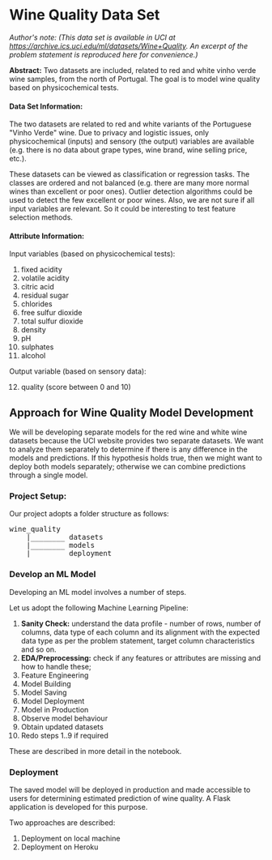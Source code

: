 # Wine Quality Data Set

_Author's note: (This data set is available in UCI at https://archive.ics.uci.edu/ml/datasets/Wine+Quality. An excerpt of the problem statement is reproduced here for convenience.)_

**Abstract:** Two datasets are included, related to red and white vinho verde wine samples, from the north of Portugal. The goal is to model wine quality based on physicochemical tests.

#### Data Set Information:

The two datasets are related to red and white variants of the Portuguese "Vinho Verde" wine. Due to privacy and logistic issues, only physicochemical (inputs) and sensory (the output) variables are available (e.g. there is no data about grape types, wine brand, wine selling price, etc.).

These datasets can be viewed as classification or regression tasks. The classes are ordered and not balanced (e.g. there are many more normal wines than excellent or poor ones). Outlier detection algorithms could be used to detect the few excellent or poor wines. Also, we are not sure if all input variables are relevant. So it could be interesting to test feature selection methods.


#### Attribute Information:

Input variables (based on physicochemical tests):

1. fixed acidity
2. volatile acidity
3. citric acid
4. residual sugar
5. chlorides
6. free sulfur dioxide
7. total sulfur dioxide
8. density
9. pH
10. sulphates
11. alcohol

Output variable (based on sensory data):

12. quality (score between 0 and 10)


## Approach for Wine Quality Model Development
We will be developing separate models for the red wine and white wine datasets because the UCI website provides two separate datasets. We want to analyze them separately to determine if there is any difference in the models and predictions. If this hypothesis holds true, then we might want to deploy both models separately; otherwise we can combine predictions through a single model.

### Project Setup:

Our project adopts a folder structure as follows:

<pre>
wine_quality
    |________ datasets
    |________ models
    |________ deployment
</pre>

### Develop an ML Model

Developing an ML model involves a number of steps.

Let us adopt the following Machine Learning Pipeline:

1. **Sanity Check:** understand the data profile - number of rows, number of columns, data type of each column and its alignment with the expected data type as per the problem statement, target column characteristics and so on. 
2. **EDA/Preprocessing:** check if any features or attributes are missing and how to handle these;
3. Feature Engineering
4. Model Building
5. Model Saving
6. Model Deployment
7. Model in Production
8. Observe model behaviour
9. Obtain updated datasets
10. Redo steps 1..9 if required

These are described in more detail in the notebook.

### Deployment
The saved model will be deployed in production and made accessible to users for determining estimated prediction of wine quality. A Flask application is developed for this purpose.

Two approaches are described:

1. Deployment on local machine
2. Deployment on Heroku

